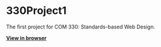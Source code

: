 # 330Project1
The first project for COM 330: Standards-based Web Design.

**[View in browser](https://camero2734.github.io/330Project1/)**
